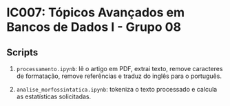 # IC007: Tópicos Avançados em Bancos de Dados I - Grupo 08

## Scripts

1. `processamento.ipynb`: lê o artigo em PDF, extrai texto, remove caracteres de formatação, remove referências e traduz do inglês para o português.

2. `analise_morfossintatica.ipynb`: tokeniza o texto processado e calcula as estatísticas solicitadas.
